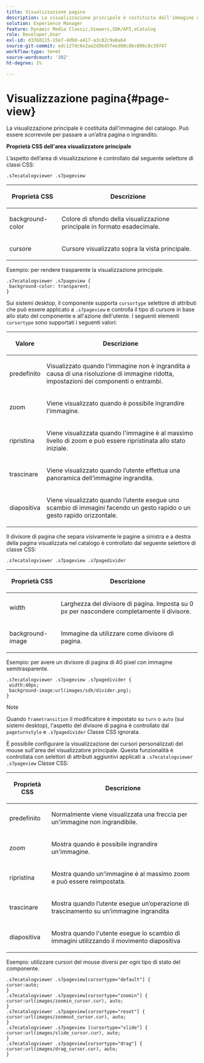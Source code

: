 ```yaml
---
title: Visualizzazione pagina
description: La visualizzazione principale è costituita dall'immagine del catalogo. Può essere scorrevole per passare a un’altra pagina o ingrandito.
solution: Experience Manager
feature: Dynamic Media Classic,Viewers,SDK/API,eCatalog
role: Developer,User
exl-id: d3368115-15e7-4d9d-a417-a3c82c9a8a64
source-git-commit: edc127dc6e2ae2d9bd5feed08c8bc896c8c39747
workflow-type: tm+mt
source-wordcount: '382'
ht-degree: 1%

---
```


# Visualizzazione pagina{#page-view}

La visualizzazione principale è costituita dall&#39;immagine del catalogo. Può essere scorrevole per passare a un’altra pagina o ingrandito.

<!--<a id="section_061E550C1C1D4DB2BD663A898895B38C"></a>-->

**Proprietà CSS dell&#39;area visualizzatore principale**

L’aspetto dell’area di visualizzazione è controllato dal seguente selettore di classi CSS:

```
.s7ecatalogviewer .s7pageview
```

<table id="table_94EE3F5BBE4547C0B4943471CEE7EDE4"> 
 <thead> 
  <tr> 
   <th colname="col1" class="entry"> <p> Proprietà CSS </p> </th> 
   <th colname="col2" class="entry"> <p>Descrizione </p> </th> 
  </tr> 
 </thead>
 <tbody> 
  <tr> 
   <td colname="col1"> <p> <span class="codeph"> background-color </span> </p> </td> 
   <td colname="col2"> <p> Colore di sfondo della visualizzazione principale in formato esadecimale. </p> </td> 
  </tr> 
  <tr> 
   <td colname="col1"> <p> <span class="codeph"> cursore </span> </p> </td> 
   <td colname="col2"> <p>Cursore visualizzato sopra la vista principale. </p> </td> 
  </tr> 
 </tbody> 
</table>

Esempio: per rendere trasparente la visualizzazione principale.

```
.s7ecatalogviewer .s7pageview { 
 background-color: transparent; 
}
```

Sui sistemi desktop, il componente supporta `cursortype` selettore di attributi che può essere applicato a `.s7pageview` e controlla il tipo di cursore in base allo stato del componente e all&#39;azione dell&#39;utente. I seguenti elementi `cursortype` sono supportati i seguenti valori:

<table id="table_45B83F6CCDE84C36B0E087CA9144BFE6"> 
 <thead> 
  <tr> 
   <th colname="col1" class="entry"> <p>Valore </p> </th> 
   <th colname="col2" class="entry"> <p>Descrizione </p> </th> 
  </tr> 
 </thead>
 <tbody> 
  <tr> 
   <td colname="col1"> <p> <span class="codeph"> predefinito </span> </p> </td> 
   <td colname="col2"> <p>Visualizzato quando l'immagine non è ingrandita a causa di una risoluzione di immagine ridotta, impostazioni dei componenti o entrambi. </p> </td> 
  </tr> 
  <tr> 
   <td colname="col1"> <p> <span class="codeph"> zoom </span> </p> </td> 
   <td colname="col2"> <p>Viene visualizzato quando è possibile ingrandire l'immagine. </p> </td> 
  </tr> 
  <tr> 
   <td colname="col1"> <p> <span class="codeph"> ripristina </span> </p> </td> 
   <td colname="col2"> <p>Viene visualizzata quando l'immagine è al massimo livello di zoom e può essere ripristinata allo stato iniziale. </p> </td> 
  </tr> 
  <tr> 
   <td colname="col1"> <p> <span class="codeph"> trascinare </span> </p> </td> 
   <td colname="col2"> <p>Viene visualizzato quando l’utente effettua una panoramica dell’immagine ingrandita. </p> </td> 
  </tr> 
  <tr> 
   <td colname="col1"> <p> <span class="codeph"> diapositiva </span> </p> </td> 
   <td colname="col2"> <p>Viene visualizzato quando l’utente esegue uno scambio di immagini facendo un gesto rapido o un gesto rapido orizzontale. </p> </td> 
  </tr> 
 </tbody> 
</table>

Il divisore di pagina che separa visivamente le pagine a sinistra e a destra della pagina visualizzata nel catalogo è controllato dal seguente selettore di classe CSS:

`.s7ecatalogviewer .s7pageview .s7pagedivider`

<table id="table_77EBC9A77BF14CF4974F8F43C709A207"> 
 <thead> 
  <tr> 
   <th colname="col1" class="entry"> <p> Proprietà CSS </p> </th> 
   <th colname="col2" class="entry"> <p>Descrizione </p> </th> 
  </tr> 
 </thead>
 <tbody> 
  <tr> 
   <td colname="col1"> <p> <span class="codeph"> width </span> </p> </td> 
   <td colname="col2"> <p> Larghezza del divisore di pagina. Imposta su <span class="codeph"> 0 </span> px per nascondere completamente il divisore. </p> </td> 
  </tr> 
  <tr> 
   <td colname="col1"> <p> <span class="codeph"> background-image </span> </p> </td> 
   <td colname="col2"> <p>Immagine da utilizzare come divisore di pagina. </p> </td> 
  </tr> 
 </tbody> 
</table>

Esempio: per avere un divisore di pagina di 40 pixel con immagine semitrasparente.

```
.s7ecatalogviewer .s7pageview .s7pagedivider { 
 width:40px; 
 background-image:url(images/sdk/divider.png); 
}
```

>[!NOTE]
>
>Quando `frametransition` il modificatore è impostato su `turn` o `auto` (sui sistemi desktop), l&#39;aspetto del divisore di pagina è controllato dal `pageturnstyle` e `.s7pagedivider` Classe CSS ignorata.

È possibile configurare la visualizzazione dei cursori personalizzati del mouse sull&#39;area del visualizzatore principale. Questa funzionalità è controllata con selettori di attributi aggiuntivi applicati a `.s7ecatalogviewer .s7pageview` Classe CSS:

<table id="table_908164DECF9347A19A9696A23BBDB1A2"> 
 <thead> 
  <tr> 
   <th colname="col1" class="entry"> <p> Proprietà CSS </p> </th> 
   <th colname="col2" class="entry"> <p>Descrizione </p> </th> 
  </tr> 
 </thead>
 <tbody> 
  <tr> 
   <td colname="col1"> <p> <span class="codeph"> predefinito </span> </p> </td> 
   <td colname="col2"> <p> Normalmente viene visualizzata una freccia per un'immagine non ingrandibile. </p> </td> 
  </tr> 
  <tr> 
   <td colname="col1"> <p> <span class="codeph"> zoom </span> </p> </td> 
   <td colname="col2"> <p> Mostra quando è possibile ingrandire un'immagine. </p> </td> 
  </tr> 
  <tr> 
   <td colname="col1"> <p> <span class="codeph"> ripristina </span> </p> </td> 
   <td colname="col2"> <p>Mostra quando un'immagine è al massimo zoom e può essere reimpostata. </p> </td> 
  </tr> 
  <tr> 
   <td colname="col1"> <p> <span class="codeph"> trascinare </span> </p> </td> 
   <td colname="col2"> <p>Mostra quando l’utente esegue un’operazione di trascinamento su un’immagine ingrandita </p> </td> 
  </tr> 
  <tr> 
   <td colname="col1"> <p> <span class="codeph"> diapositiva </span> </p> </td> 
   <td colname="col2"> <p>Mostra quando l'utente esegue lo scambio di immagini utilizzando il movimento diapositiva </p> </td> 
  </tr> 
 </tbody> 
</table>

Esempio: utilizzare cursori del mouse diversi per ogni tipo di stato del componente.

```
.s7ecatalogviewer .s7pageview[cursortype="default"] { 
cursor:auto; 
} 
.s7ecatalogviewer .s7pageview[cursortype="zoomin"] { 
cursor:url(images/zoomin_cursor.cur), auto; 
} 
.s7ecatalogviewer .s7pageview[cursortype="reset"] { 
cursor:url(images/zoomout_cursor.cur), auto; 
} 
.s7ecatalogviewer .s7pageview [cursortype="slide"] { 
cursor:url(images/slide_cursor.cur), auto; 
} 
.s7ecatalogviewer .s7pageview[cursortype="drag"] { 
cursor:url(images/drag_cursor.cur), auto; 
}
```
